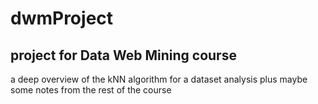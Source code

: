 # dwmProject
## project for Data Web Mining course 
a deep overview of the kNN algorithm for a dataset analysis
plus maybe some notes from the rest of the course
